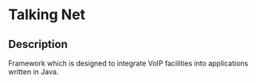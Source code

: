 Talking Net
===========

Description
-----------

Framework which is designed to integrate VoIP facilities into applications written in Java.
